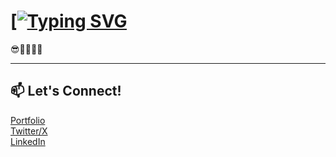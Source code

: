 # [[![Typing SVG](https://readme-typing-svg.demolab.com?font=Fira+Code&size=35&duration=4000&pause=1000&color=4C8FF7&background=A7711200&width=1200&height=100&lines=guy+who+always+learning+new+things;guy+who+believes+creativity+is+code+%2B+vision;guy+who+turns+%E2%80%9Cwhat+if%E2%80%9D+into+%E2%80%9Cwhy+not%E2%80%9D;guy+who+asks+too+many+questions%2C+then+builds+answers)](https://git.io/typing-svg)
 



😎🕺🤟🧑‍🍳


---




## 📫 Let's Connect!  
[Portfolio](https://madeshthevar.com)  
[Twitter/X](https://twitter.com/MadeshThevar3)  
[LinkedIn](https://linkedin.com/in/madesh3)  


